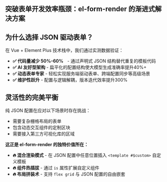 ## 突破表单开发效率瓶颈：el-form-render 的渐进式解决方案

## 为什么选择 JSON 驱动表单？

在 Vue + Element Plus 技术栈中，我们通过实测数据验证：

- **✅ ​代码量减少 50%-60%ㅤ**- 通过声明式 JSON 结构替代重复的模板代码
- **✅ ​AI 友好型架构** - 扁平化的配置结构使大模型生成准确率提升40%+
- **✅ ​动态表单专家** - 轻松实现服务端驱动表单、跨端配置同步等高级场景
- **✅ ​维护性跃升** - 配置与逻辑解耦，版本迭代效率提升300%

## 灵活性的完美平衡

纯 JSON 配置在应对以下场景时存在挑战：

- 需要复杂栅格布局的表单
- 包含动态交互组件的定制区块
- 需要接入第三方可视化库的区域

**这正是 el-form-render 的独特价值所在：**

- **🔥 ​混合渲染模式** - 在 JSON 配置中任意位置插入 `<template #$custom>` 自定义模板
- **🔥 ​组件热插拔** - 通过 `is` 属性扩展自定义组件
- **🔥 ​布局拼装术** - 支持 `flex grid` 与 JSON 配置的自由嵌套